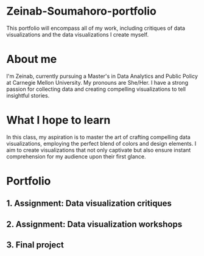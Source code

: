 # Zeinab-Soumahoro-portfolio
This portfolio will encompass all of my work, including critiques of data visualizations and the data visualizations I create myself.
# About me
I'm Zeinab, currently pursuing a Master's in Data Analytics and Public Policy at Carnegie Mellon University. My pronouns are She/Her. I have a strong passion for collecting data and creating compelling visualizations to tell insightful stories.
# What I hope to learn
In this class, my aspiration is to master the art of crafting compelling data visualizations, employing the perfect blend of colors and design elements. I aim to create visualizations that not only captivate but also ensure instant comprehension for my audience upon their first glance.
# Portfolio
## 1. Assignment: Data visualization critiques 
## 2. Assignment: Data visualization workshops
## 3. Final project
